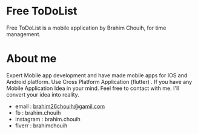 # Free ToDoList
Free ToDoList is a mobile application by Brahim Chouih, for time management.

# About me
Expert Mobile app development and have made mobile apps for IOS and Android platform. Use Cross Platform Application (flutter) . If you have any Mobile Application Idea in your mind. Feel free to contact with me. I'll convert your idea into reality.

 - email : brahim26chouih@gamil.com
 - fb : brahim.chouih
 - instagram : brahim.chouih
 - fiverr : brahimchouih
